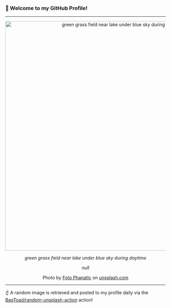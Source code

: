 ### 👋 Welcome to my GitHub Profile!

----

<div align="center">
  <img width="720" src="https://images.unsplash.com/photo-1595190490656-8e3037da0d3c?crop=entropy&cs=tinysrgb&fit=max&fm=jpg&ixid=M3w1NTI0OTR8MHwxfHJhbmRvbXx8fHx8fHx8fDE3NTA0ODY0MTd8&ixlib=rb-4.1.0&q=80&w=1080" alt="green grass field near lake under blue sky during daytime">
  
  <em>green grass field near lake under blue sky during daytime</em>
  
  <em>null</em>
  
  Photo by [Foto Phanatic](http://Instagram.com/fotophanatic2017) on [unsplash.com](https://unsplash.com/)
</div>

----

☝️ A random image is retrieved and posted to my profile daily via the [BagToad/random-unsplash-action](https://github.com/BagToad/random-unsplash-action) action!
